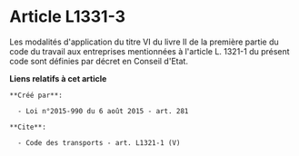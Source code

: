 # Article L1331-3

Les modalités d'application du titre VI du livre II de la première partie du code du travail aux entreprises mentionnées à
l'article L. 1321-1 du présent code sont définies par décret en Conseil d'Etat.

**Liens relatifs à cet article**

	**Créé par**:

	  - Loi n°2015-990 du 6 août 2015 - art. 281

	**Cite**:

	  - Code des transports - art. L1321-1 (V)
